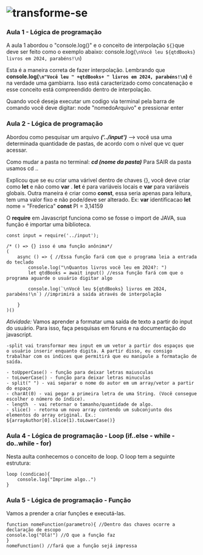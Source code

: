 
# ![transforme-se](https://github.com/user-attachments/assets/3dc8e11a-3ce5-4a47-84d4-ef1c1944bdb1)



### Aula 1 - Lógica de programação 

A aula 1 abordou o "console.log()" e o conceito de interpolação `${}`que deve ser feito como o exemplo abaixo: 
console.log(`\nVocê leu ${qtdBooks} livros em 2024, parabéns!\n`)

Esta é a maneira correta de fazer interpolação. Lembrando que **console.log(`\n"Você leu " +qtdBooks+ " livros em 2024, parabéns!\n`)**
é na verdade uma gambiarra. Isso está caracterizado como concatenação e esse conceito está compreendido dentro de interpolação.

Quando você deseja executar um codigo via terminal pela barra de comando você deve digitar:
node "nomedoArquivo" e pressionar enter



### Aula 2 - Lógica de programação 

Abordou como pesquisar um arquivo ***('../input')*** --> você usa uma determinada quantidade de pastas, de acordo com o nível que vc quer acessar.

Como mudar a pasta no terminal: ***cd (nome da pasta)***
Para SAIR da pasta usamos cd ..

Explicou que se eu criar uma várivel dentro de chaves {}, você deve criar como **let** e não como **var** .
**let** é para variáveis locais e **var** para variáveis globais.
Outra maneira é criar como **const**, essa seria apenas para leitura, tem uma valor fixo e não pode/deve ser alterado.
Ex:
**var** identificacao 
**let** nome = "Frederica"
**const** PI = 3,14159

O **require** em Javascript funciona como se fosse o import de JAVA, sua função é importar uma biblioteca.

    const input = require('../input');

    /* () => {} isso é uma função anônima*/
    (
        async () => { //Essa função fará com que o programa leia a entrada do teclado
            console.log("\nQuantos livros você leu em 2024?: ")
            let qtdBooks = await input() //essa função fará com que o programa aguarde o usuário digitar algo

            console.log(`\nVocê leu ${qtdBooks} livros em 2024, parabéns!\n`) //imprimirá a saída através de interpolação

        }
    )()

*Atividade:* Vamos aprender a formatar uma saída de texto a partir do input do usuário. Para isso, faça pesquisas em fóruns e na documentação do javascript.

    -split vai transformar meu input em um vetor a partir dos espaços que o usuário inserir enquanto digita. A partir disso, eu consigo trabalhar com os indices que permitirá que eu manipule a formatação de saída.

    - toUpperCase() - função para deixar letras maiusculas
    - toLowerCase() - função para deixar letras minuculas
    - split(" ") - vai separar o nome do autor em um array/vetor a partir do espaço
    - charAt(0) - vai pegar a primeira letra de uma String. (Você consegue escolher o número do índice).
    - length  - vai retornar o tamanho/quantidade de algo. 
    - slice() - retorna um novo array contendo um subconjunto dos elementos do array original. Ex.: ${arrayAuthor[0].slice(1).toLowerCase()}

### Aula 4 - Lógica de programação - Loop (if..else - while - do..while - for)

Nesta aulta conhecemos o conceito de loop. O loop tem a seguinte estrutura:

    loop (condicao){
        console.log("Imprime algo..")
    }

### Aula 5 - Lógica de programação - Função
Vamos a prender a criar funções e executá-las.

    function nomeFunction(parametro){ //Dentro das chaves ocorre a declaração de escopo
    console.log("Olá!") //O que a função faz
    }
    nomeFunction() //fará que a função sejá impressa

